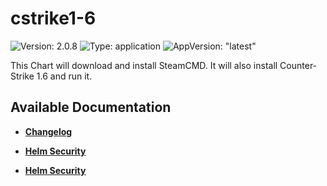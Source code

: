# cstrike1-6

![Version: 2.0.8](https://img.shields.io/badge/Version-2.0.8-informational?style=flat-square) ![Type: application](https://img.shields.io/badge/Type-application-informational?style=flat-square) ![AppVersion: "latest"](https://img.shields.io/badge/AppVersion-"latest"-informational?style=flat-square)

This Chart will download and install SteamCMD. It will also install Counter-Strike 1.6 and run it.

## Available Documentation

- [**Changelog**](CHANGELOG)

- [**Helm Security**](container-security)

- [**Helm Security**](helm-security)

